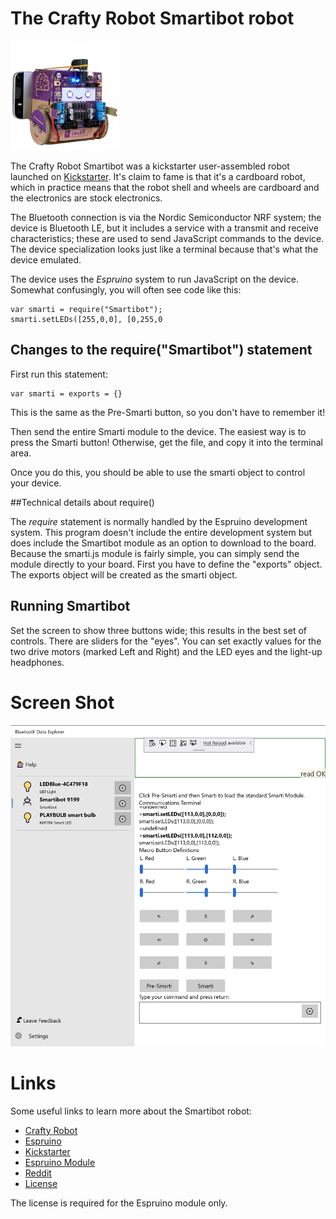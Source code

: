 ﻿# The Crafty Robot Smartibot robot

![Robot](../DevicePictures/CraftyRobot_Smartibot-175.png)

The Crafty Robot Smartibot was a kickstarter user-assembled robot launched on [Kickstarter](https://www.kickstarter.com/projects/460355237/smartibot-the-worlds-first-ai-enabled-cardboard-ro). 
It's claim to fame is that it's a cardboard robot, which in practice means 
that the robot shell and wheels are cardboard and the electronics are stock 
electronics.

The Bluetooth connection is via the Nordic Semiconductor NRF system; the device 
is Bluetooth LE, but it includes a service with a transmit and receive characteristics; 
these are used to send JavaScript commands to the device. The device specialization 
looks just like a terminal because that's what the device emulated.

The device uses the *Espruino* system to run JavaScript on the device. Somewhat 
confusingly, you will often see code like this:

    var smarti = require("Smartibot");
    smarti.setLEDs([255,0,0], [0,255,0

## Changes to the require("Smartibot") statement
First run this statement:

    var smarti = exports = {}

This is the same as the Pre-Smarti button, so you don't have to remember it!

Then send the entire Smarti module to the device. The easiest way is to press the Smarti button! Otherwise, get the file, and copy it into the terminal area.

Once you do this, you should be able to use the smarti object to control your device. 

##Technical details about require()

The *require* statement is normally handled by the Espruino development system. This program doesn't include the entire development system but does include the Smartibot module as an option to download to the board.  Because the smarti.js module is fairly simple, you can simply send the module directly to your board. First you have to define the "exports" object. The exports object will be created as the smarti object.

## Running Smartibot
Set the screen to show three buttons wide; this results in the best set of controls. There are sliders for the "eyes". You can set exactly values for the two drive motors (marked Left and Right) and the LED eyes and the 
light-up headphones. 

# Screen Shot
![Screen Shot](../ScreenShots/Device_CraftyRobot_Smartibot.png)

# Links
Some useful links to learn more about the Smartibot robot:

* [Crafty Robot](https://thecraftyrobot.net/collections/smartibot)
* [Espruino](http://www.espruino.com/Smartibot)
* [Kickstarter](https://www.kickstarter.com/projects/460355237/smartibot-the-worlds-first-ai-enabled-cardboard-ro)
* [Espruino Module](https://www.espruino.com/modules/Smartibot.js)
* [Reddit](https://www.reddit.com/r/Smartibot/)
* [License](https://www.espruino.com/modules/LICENSE)

The license is required for the Espruino module only.
